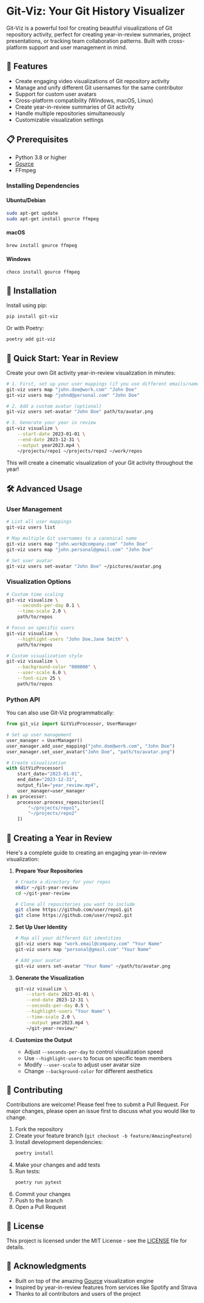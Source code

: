 # Git-Viz: Your Git History Visualizer

Git-Viz is a powerful tool for creating beautiful visualizations of Git repository activity, perfect for creating year-in-review summaries, project presentations, or tracking team collaboration patterns. Built with cross-platform support and user management in mind.

## 🌟 Features

- Create engaging video visualizations of Git repository activity
- Manage and unify different Git usernames for the same contributor
- Support for custom user avatars
- Cross-platform compatibility (Windows, macOS, Linux)
- Create year-in-review summaries of Git activity
- Handle multiple repositories simultaneously
- Customizable visualization settings

## 📋 Prerequisites

- Python 3.8 or higher
- [Gource](https://gource.io/)
- FFmpeg

### Installing Dependencies

#### Ubuntu/Debian
```bash
sudo apt-get update
sudo apt-get install gource ffmpeg
```

#### macOS
```bash
brew install gource ffmpeg
```

#### Windows
```bash
choco install gource ffmpeg
```

## 🚀 Installation

Install using pip:
```bash
pip install git-viz
```

Or with Poetry:
```bash
poetry add git-viz
```

## 🎥 Quick Start: Year in Review

Create your own Git activity year-in-review visualization in minutes:

```bash
# 1. First, set up your user mappings (if you use different emails/names)
git-viz users map "john.doe@work.com" "John Doe"
git-viz users map "johnd@personal.com" "John Doe"

# 2. Add a custom avatar (optional)
git-viz users set-avatar "John Doe" path/to/avatar.png

# 3. Generate your year in review
git-viz visualize \
    --start-date 2023-01-01 \
    --end-date 2023-12-31 \
    --output year2023.mp4 \
    ~/projects/repo1 ~/projects/repo2 ~/work/repos
```

This will create a cinematic visualization of your Git activity throughout the year!

## 🛠️ Advanced Usage

### User Management

```bash
# List all user mappings
git-viz users list

# Map multiple Git usernames to a canonical name
git-viz users map "john.work@company.com" "John Doe"
git-viz users map "john.personal@gmail.com" "John Doe"

# Set user avatar
git-viz users set-avatar "John Doe" ~/pictures/avatar.png
```

### Visualization Options

```bash
# Custom time scaling
git-viz visualize \
    --seconds-per-day 0.1 \
    --time-scale 2.0 \
    path/to/repos

# Focus on specific users
git-viz visualize \
    --highlight-users "John Doe,Jane Smith" \
    path/to/repos

# Custom visualization style
git-viz visualize \
    --background-color "000000" \
    --user-scale 6.0 \
    --font-size 25 \
    path/to/repos
```

### Python API

You can also use Git-Viz programmatically:

```python
from git_viz import GitVizProcessor, UserManager

# Set up user management
user_manager = UserManager()
user_manager.add_user_mapping("john.doe@work.com", "John Doe")
user_manager.set_user_avatar("John Doe", "path/to/avatar.png")

# Create visualization
with GitVizProcessor(
    start_date="2023-01-01",
    end_date="2023-12-31",
    output_file="year_review.mp4",
    user_manager=user_manager
) as processor:
    processor.process_repositories([
        "~/projects/repo1",
        "~/projects/repo2"
    ])
```

## 🎨 Creating a Year in Review

Here's a complete guide to creating an engaging year-in-review visualization:

1. **Prepare Your Repositories**
   ```bash
   # Create a directory for your repos
   mkdir ~/git-year-review
   cd ~/git-year-review
   
   # Clone all repositories you want to include
   git clone https://github.com/user/repo1.git
   git clone https://github.com/user/repo2.git
   ```

2. **Set Up User Identity**
   ```bash
   # Map all your different Git identities
   git-viz users map "work.email@company.com" "Your Name"
   git-viz users map "personal@gmail.com" "Your Name"
   
   # Add your avatar
   git-viz users set-avatar "Your Name" ~/path/to/avatar.png
   ```

3. **Generate the Visualization**
   ```bash
   git-viz visualize \
       --start-date 2023-01-01 \
       --end-date 2023-12-31 \
       --seconds-per-day 0.5 \
       --highlight-users "Your Name" \
       --time-scale 2.0 \
       --output year2023.mp4 \
       ~/git-year-review/*
   ```

4. **Customize the Output**
   - Adjust `--seconds-per-day` to control visualization speed
   - Use `--highlight-users` to focus on specific team members
   - Modify `--user-scale` to adjust user avatar size
   - Change `--background-color` for different aesthetics

## 🤝 Contributing

Contributions are welcome! Please feel free to submit a Pull Request. For major changes, please open an issue first to discuss what you would like to change.

1. Fork the repository
2. Create your feature branch (`git checkout -b feature/AmazingFeature`)
3. Install development dependencies:
   ```bash
   poetry install
   ```
4. Make your changes and add tests
5. Run tests:
   ```bash
   poetry run pytest
   ```
6. Commit your changes
7. Push to the branch
8. Open a Pull Request

## 📝 License

This project is licensed under the MIT License - see the [LICENSE](LICENSE) file for details.

## 🙏 Acknowledgments

- Built on top of the amazing [Gource](https://gource.io/) visualization engine
- Inspired by year-in-review features from services like Spotify and Strava
- Thanks to all contributors and users of the project

